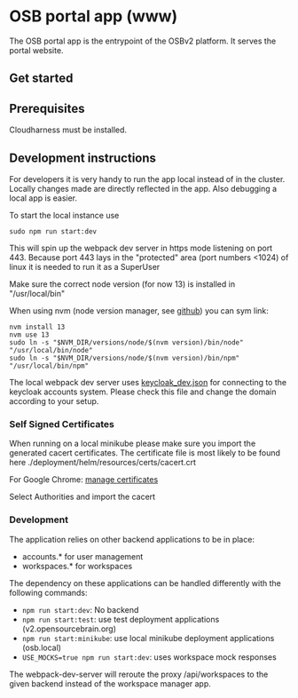 # OSB portal app (www)
The OSB portal app is the entrypoint of the OSBv2 platform. It serves the portal website.

## Get started

## Prerequisites

Cloudharness must be installed.

## Development instructions

For developers it is very handy to run the app local instead of in the cluster.
Locally changes made are directly reflected in the app. Also debugging a local app is easier.

To start the local instance use 
```
sudo npm run start:dev
```

This will spin up the webpack dev server in https mode listening on port 443. Because port 443 lays in 
the "protected" area (port numbers <1024) of linux it is needed to run it as a SuperUser

Make sure the correct node version (for now 13) is installed in "/usr/local/bin"

When using nvm (node version manager, see [github](https://github.com/nvm-sh/nvm)) you can sym link:
```
nvm install 13
nvm use 13
sudo ln -s "$NVM_DIR/versions/node/$(nvm version)/bin/node" "/usr/local/bin/node"
sudo ln -s "$NVM_DIR/versions/node/$(nvm version)/bin/npm" "/usr/local/bin/npm"
```

The local webpack dev server uses [keycloak_dev.json](src/assets/keycloak_dev.json) for connecting to the keycloak accounts system.
Please check this file and change the domain according to your setup.

### Self Signed Certificates

When running on a local minikube please make sure you import the generated cacert certificates. The certificate file is most likely to be found here ./deployment/helm/resources/certs/cacert.crt

For Google Chrome: [manage certificates](chrome://settings/certificates?search=manage+certificate)

Select Authorities
and import the cacert

### Development

The application relies on other backend applications to be in place:
 - accounts.* for user management
 - workspaces.* for workspaces

The dependency on these applications can be handled differently with the following commands:
- `npm run start:dev`: No backend 
- `npm run start:test`: use test deployment applications (v2.opensourcebrain.org)
- `npm run start:minikube`: use local minikube deployment applications (osb.local)
- `USE_MOCKS=true npm run start:dev`: uses workspace mock responses

The webpack-dev-server will reroute the proxy /api/workspaces to the given backend instead of the workspace manager app.



